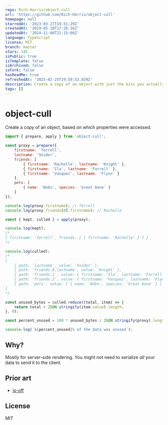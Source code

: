 ```yaml
---
repo: Rich-Harris/object-cull
url: 'https://github.com/Rich-Harris/object-cull'
homepage: null
starredAt: '2023-03-27T19:51:29Z'
createdAt: '2019-05-10T17:26:16Z'
updatedAt: '2024-11-06T21:15:00Z'
language: TypeScript
license: MIT
branch: master
stars: 145
isPublic: true
isTemplate: false
isArchived: false
isFork: false
hasReadMe: true
refreshedAt: '2025-02-25T19:59:53.839Z'
description: Create a copy of an object with just the bits you actually need
tags: []
---
```


# object-cull

Create a copy of an object, based on which properties were accessed.

```js
import { prepare, apply } from 'object-cull';

const proxy = prepare({
	firstname: 'Terrell',
	lastname: 'Snider',
	friends: [
		{ firstname: 'Rachelle', lastname: 'Knight' },
		{ firstname: 'Ila', lastname: 'Farrell' },
		{ firstname: 'Vasquez', lastname: 'Flynn' }
	],
	pets: [
		{ name: 'Bobo', species: 'Great Dane' }
	]
});

console.log(proxy.firstname); // Terrell
console.log(proxy.friends[0].firstname); // Rachelle

const { kept, culled } = apply(proxy);

console.log(kept);
/*
{ firstname: 'Terrell', friends: [ { firstname: 'Rachelle' } ] }
*/

console.log(culled);
/*
[
	{ path: 'lastname', value: 'Snider' },
	{ path: 'friends.0.lastname', value: 'Knight' },
	{ path: 'friends.1', value: { firstname: 'Ila', lastname: 'Farrell' } },
	{ path: 'friends.2', value: { firstname: 'Vasquez', lastname: 'Flynn' } },
	{ path: 'pets', value: [ { name: 'Bobo', species: 'Great Dane' } ] }
]
*/

const unused_bytes = culled.reduce((total, item) => {
	return total + JSON.stringify(item.value).length;
}, 0);

const percent_unused = 100 * unused_bytes / JSON.stringify(proxy).length;

console.log(`${percent_unused}% of the data was unused`);
```


## Why?

Mostly for server-side rendering. You might not need to serialize *all* your data to send it to the client.


## Prior art

* [js-off](https://github.com/reconbot/js-off)


## License

MIT
